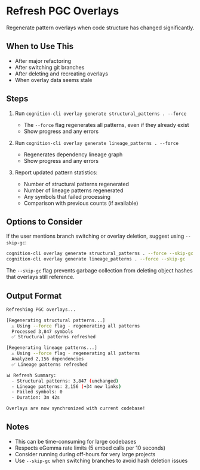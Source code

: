 # Refresh PGC Overlays

Regenerate pattern overlays when code structure has changed significantly.

## When to Use This

- After major refactoring
- After switching git branches
- After deleting and recreating overlays
- When overlay data seems stale

## Steps

1. Run `cognition-cli overlay generate structural_patterns . --force`
   - The `--force` flag regenerates all patterns, even if they already exist
   - Show progress and any errors

2. Run `cognition-cli overlay generate lineage_patterns . --force`
   - Regenerates dependency lineage graph
   - Show progress and any errors

3. Report updated pattern statistics:
   - Number of structural patterns regenerated
   - Number of lineage patterns regenerated
   - Any symbols that failed processing
   - Comparison with previous counts (if available)

## Options to Consider

If the user mentions branch switching or overlay deletion, suggest using `--skip-gc`:

```bash
cognition-cli overlay generate structural_patterns . --force --skip-gc
cognition-cli overlay generate lineage_patterns . --force --skip-gc
```

The `--skip-gc` flag prevents garbage collection from deleting object hashes that overlays still reference.

## Output Format

```bash
Refreshing PGC overlays...

[Regenerating structural patterns...]
  ⚠️ Using --force flag - regenerating all patterns
  Processed 3,847 symbols
  ✅ Structural patterns refreshed

[Regenerating lineage patterns...]
  ⚠️ Using --force flag - regenerating all patterns
  Analyzed 2,156 dependencies
  ✅ Lineage patterns refreshed

📊 Refresh Summary:
  - Structural patterns: 3,847 (unchanged)
  - Lineage patterns: 2,156 (+34 new links)
  - Failed symbols: 0
  - Duration: 3m 42s

Overlays are now synchronized with current codebase!
```

## Notes

- This can be time-consuming for large codebases
- Respects eGemma rate limits (5 embed calls per 10 seconds)
- Consider running during off-hours for very large projects
- Use `--skip-gc` when switching branches to avoid hash deletion issues

